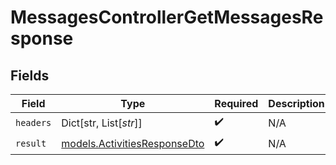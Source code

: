 # MessagesControllerGetMessagesResponse


## Fields

| Field                                                              | Type                                                               | Required                                                           | Description                                                        |
| ------------------------------------------------------------------ | ------------------------------------------------------------------ | ------------------------------------------------------------------ | ------------------------------------------------------------------ |
| `headers`                                                          | Dict[str, List[*str*]]                                             | :heavy_check_mark:                                                 | N/A                                                                |
| `result`                                                           | [models.ActivitiesResponseDto](../models/activitiesresponsedto.md) | :heavy_check_mark:                                                 | N/A                                                                |